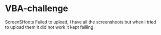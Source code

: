 # VBA-challenge
ScreenSHoots Failed to upload, I have all the screenshoots but when i tried to upload them it did not work it kept failling. 
